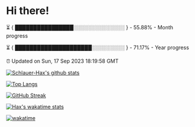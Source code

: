 # Hi there!

⏳ { ████████████████░░░░░░░░░░░░░░ } - 55.88% - Month progress

⏳ { █████████████████████░░░░░░░░░ } - 71.17% - Year progress

⏰ Updated on Sun, 17 Sep 2023 18:19:58 GMT


[![Schlauer-Hax's github stats](https://github-readme-stats.vercel.app/api?username=Schlauer-Hax&show_icons=true&theme=dark&count_private=true)](https://github.com/Schlauer-Hax)


[![Top Langs](https://github-readme-stats.vercel.app/api/top-langs/?username=Schlauer-Hax&layout=compact&theme=dark)](https://github.com/Schlauer-Hax?tab=repositories)

[![GitHub Streak](https://streak-stats.demolab.com?user=Schlauer-Hax&theme=dark)](https://git.io/streak-stats)

[![Hax's wakatime stats](https://github-readme-stats.vercel.app/api/wakatime?username=Hax&range=last_7_days&langs_count=5&theme=dark)](https://wakatime.com/@Hax)

[![wakatime](https://wakatime.com/badge/user/411707cc-e652-41a0-81f7-5b5255d892a6.svg)](https://wakatime.com/@411707cc-e652-41a0-81f7-5b5255d892a6)

